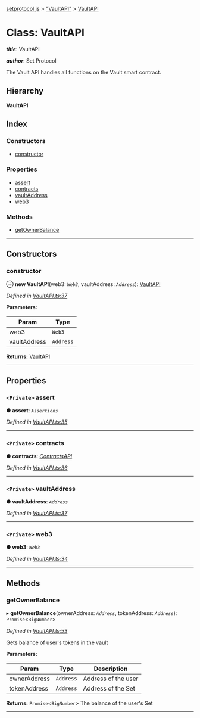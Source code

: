 [setprotocol.js](../README.md) > ["VaultAPI"](../modules/_vaultapi_.md) > [VaultAPI](../classes/_vaultapi_.vaultapi.md)

# Class: VaultAPI

*__title__*: VaultAPI

*__author__*: Set Protocol

The Vault API handles all functions on the Vault smart contract.

## Hierarchy

**VaultAPI**

## Index

### Constructors

* [constructor](_vaultapi_.vaultapi.md#constructor)

### Properties

* [assert](_vaultapi_.vaultapi.md#assert)
* [contracts](_vaultapi_.vaultapi.md#contracts)
* [vaultAddress](_vaultapi_.vaultapi.md#vaultaddress)
* [web3](_vaultapi_.vaultapi.md#web3)

### Methods

* [getOwnerBalance](_vaultapi_.vaultapi.md#getownerbalance)

---

## Constructors

<a id="constructor"></a>

###  constructor

⊕ **new VaultAPI**(web3: *`Web3`*, vaultAddress: *`Address`*): [VaultAPI](_vaultapi_.vaultapi.md)

*Defined in [VaultAPI.ts:37](https://github.com/SetProtocol/setProtocol.js/blob/6cd5c7d/src/api/VaultAPI.ts#L37)*

**Parameters:**

| Param | Type |
| ------ | ------ |
| web3 | `Web3` |
| vaultAddress | `Address` |

**Returns:** [VaultAPI](_vaultapi_.vaultapi.md)

___

## Properties

<a id="assert"></a>

### `<Private>` assert

**● assert**: *`Assertions`*

*Defined in [VaultAPI.ts:35](https://github.com/SetProtocol/setProtocol.js/blob/6cd5c7d/src/api/VaultAPI.ts#L35)*

___
<a id="contracts"></a>

### `<Private>` contracts

**● contracts**: *[ContractsAPI](_contractsapi_.contractsapi.md)*

*Defined in [VaultAPI.ts:36](https://github.com/SetProtocol/setProtocol.js/blob/6cd5c7d/src/api/VaultAPI.ts#L36)*

___
<a id="vaultaddress"></a>

### `<Private>` vaultAddress

**● vaultAddress**: *`Address`*

*Defined in [VaultAPI.ts:37](https://github.com/SetProtocol/setProtocol.js/blob/6cd5c7d/src/api/VaultAPI.ts#L37)*

___
<a id="web3"></a>

### `<Private>` web3

**● web3**: *`Web3`*

*Defined in [VaultAPI.ts:34](https://github.com/SetProtocol/setProtocol.js/blob/6cd5c7d/src/api/VaultAPI.ts#L34)*

___

## Methods

<a id="getownerbalance"></a>

###  getOwnerBalance

▸ **getOwnerBalance**(ownerAddress: *`Address`*, tokenAddress: *`Address`*): `Promise`<`BigNumber`>

*Defined in [VaultAPI.ts:53](https://github.com/SetProtocol/setProtocol.js/blob/6cd5c7d/src/api/VaultAPI.ts#L53)*

Gets balance of user's tokens in the vault

**Parameters:**

| Param | Type | Description |
| ------ | ------ | ------ |
| ownerAddress | `Address` |  Address of the user |
| tokenAddress | `Address` |  Address of the Set |

**Returns:** `Promise`<`BigNumber`>
The balance of the user's Set

___

